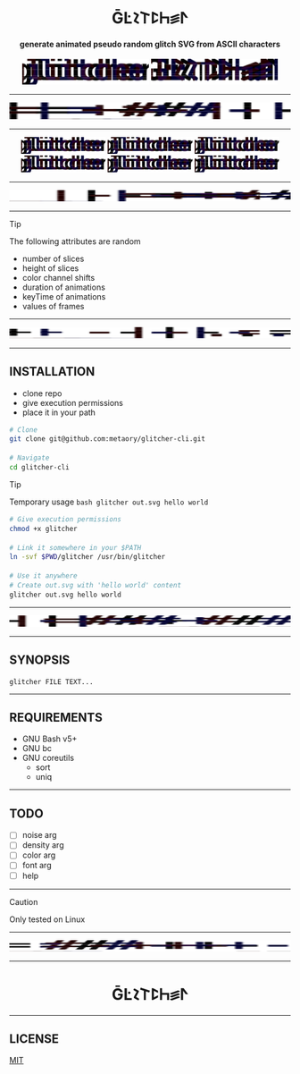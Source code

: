 <div align="center">
  <h1>ḠĿ𐪌𐌕ꛕ𖩘꠵ⵤ</h1>
  <h4>generate animated pseudo random glitch SVG from ASCII characters</h4>
  <img src=".github/assets/glitcher.svg" width="45%"/>
  <img src=".github/assets/logo.svg" width="45%"/>
</div>

---

<div align="center">
  <img src=".github/assets/line_1.svg" width="100%" height="30"/>
</div>

---

<div align="center">
  <img src=".github/assets/demo_1.svg" width="30%" height="30" />
  <img src=".github/assets/demo_2.svg" width="30%" height="30" />
  <img src=".github/assets/demo_3.svg" width="30%" height="30" />
  <img src=".github/assets/demo_4.svg" width="30%" height="30" />
  <img src=".github/assets/demo_5.svg" width="30%" height="30" />
  <img src=".github/assets/demo_6.svg" width="30%" height="30" />
</div>

---

<div align="center">
  <img src=".github/assets/line_2.svg" width="100%" height="20px"/>
</div>

---

> [!Tip]
> The following attributes are random
>
> - number of slices
> - height of slices
> - color channel shifts
> - duration of animations
> - keyTime of animations
> - values of frames

---

<div align="center">
  <img src=".github/assets/line_3.svg" width="100%" height="20px"/>
</div>

---

INSTALLATION
------------

- clone repo
- give execution permissions
- place it in your path

```sh
# Clone
git clone git@github.com:metaory/glitcher-cli.git

# Navigate
cd glitcher-cli
```

> [!Tip]
> Temporary usage
> `bash glitcher out.svg hello world` 

```sh
# Give execution permissions
chmod +x glitcher

# Link it somewhere in your $PATH
ln -svf $PWD/glitcher /usr/bin/glitcher

# Use it anywhere
# Create out.svg with 'hello world' content
glitcher out.svg hello world
```

---

<div align="center">
  <img src=".github/assets/line_4.svg" width="100%" height="20px"/>
</div>

---

SYNOPSIS
--------

	glitcher FILE TEXT...

---

REQUIREMENTS
------------

- GNU Bash v5+
- GNU bc
- GNU coreutils
  - sort
  - uniq

---

TODO
----

- [ ] noise arg
- [ ] density arg
- [ ] color arg
- [ ] font arg
- [ ] help

---

> [!Caution]
> Only tested on Linux

---

<div align="center">
  <img src=".github/assets/line_5.svg" width="100%" height="20px"/>
</div>

---

<div align="center">
  <h1>ḠĿ𐪌𐌕ꛕ𖩘꠵ⵤ</h1>
</div>

---

LICENSE
-------

[MIT](LICENSE)
